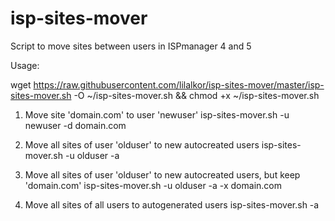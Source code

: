 # isp-sites-mover
Script to move sites between users in ISPmanager 4 and 5

Usage:

wget https://raw.githubusercontent.com/lilalkor/isp-sites-mover/master/isp-sites-mover.sh -O ~/isp-sites-mover.sh && chmod +x ~/isp-sites-mover.sh

1. Move site 'domain.com' to user 'newuser'
isp-sites-mover.sh -u newuser -d domain.com
 
2. Move all sites of user 'olduser' to new autocreated users
isp-sites-mover.sh -u olduser -a
 
3. Move all sites of user 'olduser' to new autocreated users, but keep 'domain.com'
isp-sites-mover.sh -u olduser -a -x domain.com
 
4. Move all sites of all users to autogenerated users
isp-sites-mover.sh -a
